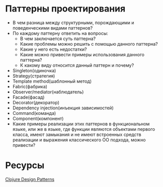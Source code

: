# Паттерны проектирования

* В чем разница между структурными, порождающими и поведенческими видами паттернов?
* По каждому паттерну ответить на вопросы:
  * В чем заключается суть паттерна?
  * Какие проблемы можно решить с помощью данного паттерна?
  * Какие у него есть недостатки?
  * Какие можно привести примеры использования данного паттерна?
  * К какому виду относится данный паттерн и почему?
* Singleton(одиночка)
* Strategy(стратегия)
* Template method(шаблонный метод)
* Fabric(фабрика)
* Observer/mediator(наблюдатель)
* Facade(фасад)
* Decorator(декоратор)
* Dependency injection(инъекция зависимостей)
* Command(команда)
* Component(компонент)
* Какие примеры реализации этих паттернов в функциональном языке, или же в языке, где функции являются объектами первого класса, имеют замыкания и не имеют встроенных средств реализации и выражения классического ОО подхода, можно привести?

# Ресурсы
[Clojure Design Patterns](http://mishadoff.com/blog/clojure-design-patterns/)